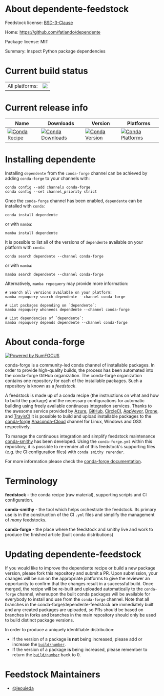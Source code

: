 About dependente-feedstock
==========================

Feedstock license: [BSD-3-Clause](https://github.com/conda-forge/dependente-feedstock/blob/main/LICENSE.txt)

Home: https://github.com/fatiando/dependente

Package license: MIT

Summary: Inspect Python package dependencies

Current build status
====================


<table><tr><td>All platforms:</td>
    <td>
      <a href="https://dev.azure.com/conda-forge/feedstock-builds/_build/latest?definitionId=14941&branchName=main">
        <img src="https://dev.azure.com/conda-forge/feedstock-builds/_apis/build/status/dependente-feedstock?branchName=main">
      </a>
    </td>
  </tr>
</table>

Current release info
====================

| Name | Downloads | Version | Platforms |
| --- | --- | --- | --- |
| [![Conda Recipe](https://img.shields.io/badge/recipe-dependente-green.svg)](https://anaconda.org/conda-forge/dependente) | [![Conda Downloads](https://img.shields.io/conda/dn/conda-forge/dependente.svg)](https://anaconda.org/conda-forge/dependente) | [![Conda Version](https://img.shields.io/conda/vn/conda-forge/dependente.svg)](https://anaconda.org/conda-forge/dependente) | [![Conda Platforms](https://img.shields.io/conda/pn/conda-forge/dependente.svg)](https://anaconda.org/conda-forge/dependente) |

Installing dependente
=====================

Installing `dependente` from the `conda-forge` channel can be achieved by adding `conda-forge` to your channels with:

```
conda config --add channels conda-forge
conda config --set channel_priority strict
```

Once the `conda-forge` channel has been enabled, `dependente` can be installed with `conda`:

```
conda install dependente
```

or with `mamba`:

```
mamba install dependente
```

It is possible to list all of the versions of `dependente` available on your platform with `conda`:

```
conda search dependente --channel conda-forge
```

or with `mamba`:

```
mamba search dependente --channel conda-forge
```

Alternatively, `mamba repoquery` may provide more information:

```
# Search all versions available on your platform:
mamba repoquery search dependente --channel conda-forge

# List packages depending on `dependente`:
mamba repoquery whoneeds dependente --channel conda-forge

# List dependencies of `dependente`:
mamba repoquery depends dependente --channel conda-forge
```


About conda-forge
=================

[![Powered by
NumFOCUS](https://img.shields.io/badge/powered%20by-NumFOCUS-orange.svg?style=flat&colorA=E1523D&colorB=007D8A)](https://numfocus.org)

conda-forge is a community-led conda channel of installable packages.
In order to provide high-quality builds, the process has been automated into the
conda-forge GitHub organization. The conda-forge organization contains one repository
for each of the installable packages. Such a repository is known as a *feedstock*.

A feedstock is made up of a conda recipe (the instructions on what and how to build
the package) and the necessary configurations for automatic building using freely
available continuous integration services. Thanks to the awesome service provided by
[Azure](https://azure.microsoft.com/en-us/services/devops/), [GitHub](https://github.com/),
[CircleCI](https://circleci.com/), [AppVeyor](https://www.appveyor.com/),
[Drone](https://cloud.drone.io/welcome), and [TravisCI](https://travis-ci.com/)
it is possible to build and upload installable packages to the
[conda-forge](https://anaconda.org/conda-forge) [Anaconda-Cloud](https://anaconda.org/)
channel for Linux, Windows and OSX respectively.

To manage the continuous integration and simplify feedstock maintenance
[conda-smithy](https://github.com/conda-forge/conda-smithy) has been developed.
Using the ``conda-forge.yml`` within this repository, it is possible to re-render all of
this feedstock's supporting files (e.g. the CI configuration files) with ``conda smithy rerender``.

For more information please check the [conda-forge documentation](https://conda-forge.org/docs/).

Terminology
===========

**feedstock** - the conda recipe (raw material), supporting scripts and CI configuration.

**conda-smithy** - the tool which helps orchestrate the feedstock.
                   Its primary use is in the construction of the CI ``.yml`` files
                   and simplify the management of *many* feedstocks.

**conda-forge** - the place where the feedstock and smithy live and work to
                  produce the finished article (built conda distributions)


Updating dependente-feedstock
=============================

If you would like to improve the dependente recipe or build a new
package version, please fork this repository and submit a PR. Upon submission,
your changes will be run on the appropriate platforms to give the reviewer an
opportunity to confirm that the changes result in a successful build. Once
merged, the recipe will be re-built and uploaded automatically to the
`conda-forge` channel, whereupon the built conda packages will be available for
everybody to install and use from the `conda-forge` channel.
Note that all branches in the conda-forge/dependente-feedstock are
immediately built and any created packages are uploaded, so PRs should be based
on branches in forks and branches in the main repository should only be used to
build distinct package versions.

In order to produce a uniquely identifiable distribution:
 * If the version of a package **is not** being increased, please add or increase
   the [``build/number``](https://docs.conda.io/projects/conda-build/en/latest/resources/define-metadata.html#build-number-and-string).
 * If the version of a package **is** being increased, please remember to return
   the [``build/number``](https://docs.conda.io/projects/conda-build/en/latest/resources/define-metadata.html#build-number-and-string)
   back to 0.

Feedstock Maintainers
=====================

* [@leouieda](https://github.com/leouieda/)

